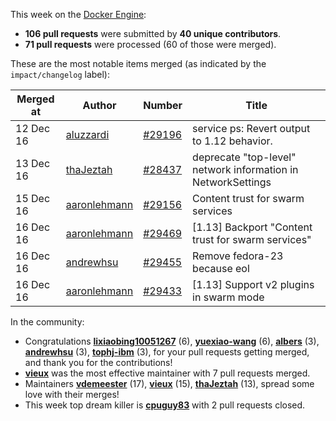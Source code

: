 This week on the [Docker Engine](https://github.com/docker/docker):

  - **106 pull requests** were submitted by **40 unique contributors**.
  - **71 pull requests** were processed (60 of those were merged).

These are the most notable items merged (as indicated by the `impact/changelog` label):

  Merged at | Author                                  | Number                                                 | Title
  ----------|-----------------------------------------|--------------------------------------------------------|--------------------------------------------------------------
  12 Dec 16 | [aluzzardi](https://github.com/aluzzardi) | [#29196](https://github.com/docker/docker/issues/29196) | service ps: Revert output to 1.12 behavior.
  13 Dec 16 | [thaJeztah](https://github.com/thaJeztah) | [#28437](https://github.com/docker/docker/issues/28437) | deprecate &#34;top-level&#34; network information in NetworkSettings
  15 Dec 16 | [aaronlehmann](https://github.com/aaronlehmann) | [#29156](https://github.com/docker/docker/issues/29156) | Content trust for swarm services
  16 Dec 16 | [aaronlehmann](https://github.com/aaronlehmann) | [#29469](https://github.com/docker/docker/issues/29469) | [1.13] Backport &#34;Content trust for swarm services&#34;
  16 Dec 16 | [andrewhsu](https://github.com/andrewhsu) | [#29455](https://github.com/docker/docker/issues/29455) | Remove fedora-23 because eol
  16 Dec 16 | [aaronlehmann](https://github.com/aaronlehmann) | [#29433](https://github.com/docker/docker/issues/29433) | [1.13] Support v2 plugins in swarm mode

In the community:

  - Congratulations **[lixiaobing10051267](https://github.com/lixiaobing10051267)** (6), **[yuexiao-wang](https://github.com/yuexiao-wang)** (6), **[albers](https://github.com/albers)** (3), **[andrewhsu](https://github.com/andrewhsu)** (3), **[tophj-ibm](https://github.com/tophj-ibm)** (3), for your pull requests getting merged, and thank you for the contributions!
  - **[vieux](https://github.com/vieux)** was the most effective maintainer with 7 pull requests merged.
  - Maintainers **[vdemeester](https://github.com/vdemeester)** (17), **[vieux](https://github.com/vieux)** (15), **[thaJeztah](https://github.com/thaJeztah)** (13), spread some love with their merges!
  - This week top dream killer is **[cpuguy83](https://github.com/cpuguy83)** with 2 pull requests closed.
